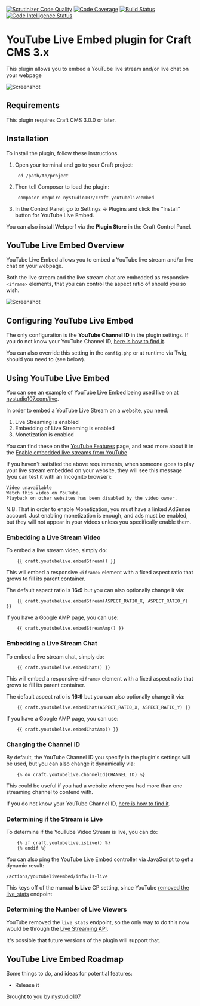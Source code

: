 [![Scrutinizer Code Quality](https://scrutinizer-ci.com/g/nystudio107/craft-youtubeliveembed/badges/quality-score.png?b=v1)](https://scrutinizer-ci.com/g/nystudio107/craft-youtubeliveembed/?branch=v1) [![Code Coverage](https://scrutinizer-ci.com/g/nystudio107/craft-youtubeliveembed/badges/coverage.png?b=v1)](https://scrutinizer-ci.com/g/nystudio107/craft-youtubeliveembed/?branch=v1) [![Build Status](https://scrutinizer-ci.com/g/nystudio107/craft-youtubeliveembed/badges/build.png?b=v1)](https://scrutinizer-ci.com/g/nystudio107/craft-youtubeliveembed/build-status/v1) [![Code Intelligence Status](https://scrutinizer-ci.com/g/nystudio107/craft-youtubeliveembed/badges/code-intelligence.svg?b=v1)](https://scrutinizer-ci.com/code-intelligence)

# YouTube Live Embed plugin for Craft CMS 3.x

This plugin allows you to embed a YouTube live stream and/or live chat on your webpage

![Screenshot](resources/img/plugin-logo.png)

## Requirements

This plugin requires Craft CMS 3.0.0 or later.

## Installation

To install the plugin, follow these instructions.

1. Open your terminal and go to your Craft project:

        cd /path/to/project

2. Then tell Composer to load the plugin:

        composer require nystudio107/craft-youtubeliveembed

3. In the Control Panel, go to Settings → Plugins and click the “Install” button for YouTube Live Embed.

You can also install Webperf via the **Plugin Store** in the Craft Control Panel.

## YouTube Live Embed Overview

YouTube Live Embed allows you to embed a YouTube live stream and/or live chat on your webpage.

Both the live stream and the live stream chat are embedded as responsive `<iframe>` elements, that you can control the aspect ratio of should you so wish.

![Screenshot](resources/screenshots/live-stream-example.png)

## Configuring YouTube Live Embed

The only configuration is the **YouTube Channel ID** in the plugin settings. If you do not know your YouTube Channel ID, [here is how to find it](https://support.google.com/youtube/answer/3250431?hl=en).

You can also override this setting in the `config.php` or at runtime via Twig, should you need to (see below).

## Using YouTube Live Embed

You can see an example of YouTube Live Embed being used live on at [nystudio107.com/live](https://nystudio107.com/live).

In order to embed a YouTube Live Stream on a website, you need:
1. Live Streaming is enabled
2. Embedding of Live Streaming is enabled
3. Monetization is enabled

You can find these on the [YouTube Features](https://www.youtube.com/features) page, and read more about it in the [Enable embedded live streams from YouTube](http://docs.crowdcast.io/other/enable-embedded-live-streams-from-youtube)

If you haven't satisfied the above requirements, when someone goes to play your live stream embedded on your website, they will see this message (you can test it with an Incognito browser):

```
Video unavailable
Watch this video on YouTube.
Playback on other websites has been disabled by the video owner.
```

N.B. That in order to enable Monetization, you must have a linked AdSense account. Just enabling monetization is enough, and ads must be enabled, but they will not appear in your videos unless you specifically enable them.

### Embedding a Live Stream Video

To embed a live stream video, simply do:

```twig
    {{ craft.youtubelive.embedStream() }}
```

This will embed a responsive `<iframe>` element with a fixed aspect ratio that grows to fill its parent container.

The default aspect ratio is **16:9** but you can also optionally change it via:

```twig
    {{ craft.youtubelive.embedStream(ASPECT_RATIO_X, ASPECT_RATIO_Y) }}
```

If you have a Google AMP page, you can use:

```twig
    {{ craft.youtubelive.embedStreamAmp() }}
```

### Embedding a Live Stream Chat

To embed a live stream chat, simply do:

```twig
    {{ craft.youtubelive.embedChat() }}
```

This will embed a responsive `<iframe>` element with a fixed aspect ratio that grows to fill its parent container.

The default aspect ratio is **16:9** but you can also optionally change it via:

```twig
    {{ craft.youtubelive.embedChat(ASPECT_RATIO_X, ASPECT_RATIO_Y) }}
```

If you have a Google AMP page, you can use:

```twig
    {{ craft.youtubelive.embedChatAmp() }}
```

### Changing the Channel ID

By default, the YouTube Channel ID you specify in the plugin's settings will be used, but you can also change it dynamically via:

```twig
    {% do craft.youtubelive.channelId(CHANNEL_ID) %}
```

This could be useful if you had a website where you had more than one streaming channel to contend with.

If you do not know your YouTube Channel ID, [here is how to find it](https://support.google.com/youtube/answer/3250431?hl=en).

### Determining if the Stream is Live

To determine if the YouTube Video Stream is live, you can do:

```twig
    {% if craft.youtubelive.isLive() %}
    {% endif %}
```

You can also ping the YouTube Live Embed controller via JavaScript to get a dynamic result:

```
/actions/youtubeliveembed/info/is-live
```

This keys off of the manual **Is Live** CP setting, since YouTube [removed the live_stats](https://www.reddit.com/r/youtube/comments/atoaiv/youtube_live_stats_unavailable/) endpoint
 
### Determining the Number of Live Viewers

YouTube removed the `live_stats` endpoint, so the only way to do this now would be through the [Live Streaming API](https://developers.google.com/youtube/v3/live/docs/liveBroadcasts).

It's possible that future versions of the plugin will support that.

## YouTube Live Embed Roadmap

Some things to do, and ideas for potential features:

* Release it

Brought to you by [nystudio107](https://nystudio107.com)
